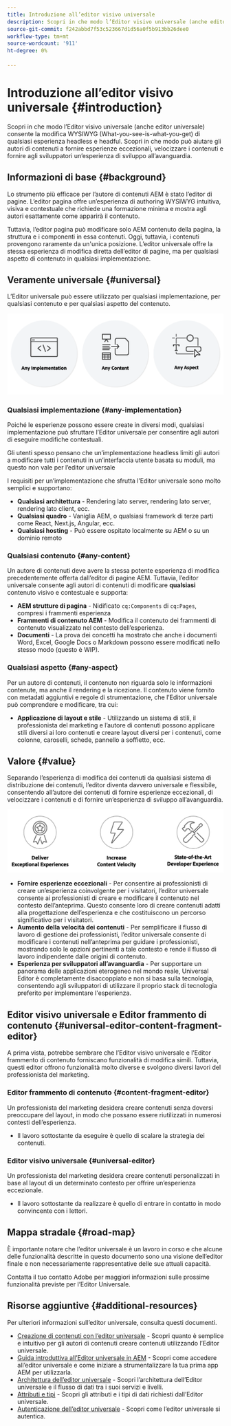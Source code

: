 ```yaml
---
title: Introduzione all’editor visivo universale
description: Scopri in che modo l’Editor visivo universale (anche editor universale) consente la modifica WYSIWYG (What-you-see-is-what-you-get) di qualsiasi esperienza headless e headful. Scopri in che modo può aiutare gli autori di contenuti a fornire esperienze eccezionali, velocizzare i contenuti e fornire agli sviluppatori un’esperienza di sviluppo all’avanguardia.
source-git-commit: f242abbd7f53c523667d1d56a0f5b913bb26dee0
workflow-type: tm+mt
source-wordcount: '911'
ht-degree: 0%

---
```



# Introduzione all’editor visivo universale {#introduction}

Scopri in che modo l’Editor visivo universale (anche editor universale) consente la modifica WYSIWYG (What-you-see-is-what-you-get) di qualsiasi esperienza headless e headful. Scopri in che modo può aiutare gli autori di contenuti a fornire esperienze eccezionali, velocizzare i contenuti e fornire agli sviluppatori un’esperienza di sviluppo all’avanguardia.

## Informazioni di base {#background}

Lo strumento più efficace per l’autore di contenuti AEM è stato l’editor di pagine. L’editor pagina offre un’esperienza di authoring WYSIWYG intuitiva, visiva e contestuale che richiede una formazione minima e mostra agli autori esattamente come apparirà il contenuto.

Tuttavia, l’editor pagina può modificare solo AEM contenuto della pagina, la struttura e i componenti in essa contenuti. Oggi, tuttavia, i contenuti provengono raramente da un&#39;unica posizione. L’editor universale offre la stessa esperienza di modifica diretta dell’editor di pagine, ma per qualsiasi aspetto di contenuto in qualsiasi implementazione.

## Veramente universale {#universal}

L’Editor universale può essere utilizzato per qualsiasi implementazione, per qualsiasi contenuto e per qualsiasi aspetto del contenuto.

![Cosa lo rende universale](assets/universal.png)

### Qualsiasi implementazione {#any-implementation}

Poiché le esperienze possono essere create in diversi modi, qualsiasi implementazione può sfruttare l’Editor universale per consentire agli autori di eseguire modifiche contestuali.

Gli utenti spesso pensano che un’implementazione headless limiti gli autori a modificare tutti i contenuti in un’interfaccia utente basata su moduli, ma questo non vale per l’editor universale

I requisiti per un’implementazione che sfrutta l’Editor universale sono molto semplici e supportano:

* **Qualsiasi architettura** - Rendering lato server, rendering lato server, rendering lato client, ecc.
* **Qualsiasi quadro** - Vaniglia AEM, o qualsiasi framework di terze parti come React, Next.js, Angular, ecc.
* **Qualsiasi hosting** - Può essere ospitato localmente su AEM o su un dominio remoto

### Qualsiasi contenuto {#any-content}

Un autore di contenuti deve avere la stessa potente esperienza di modifica precedentemente offerta dall’editor di pagine AEM. Tuttavia, l’editor universale consente agli autori di contenuti di modificare **qualsiasi** contenuto visivo e contestuale e supporta:

* **AEM strutture di pagina** - Nidificato `cq:Components` di `cq:Pages`, compresi i frammenti esperienza
* **Frammenti di contenuto AEM** - Modifica il contenuto dei frammenti di contenuto visualizzato nel contesto dell’esperienza.
* **Documenti** - La prova dei concetti ha mostrato che anche i documenti Word, Excel, Google Docs o Markdown possono essere modificati nello stesso modo (questo è WIP).

### Qualsiasi aspetto {#any-aspect}

Per un autore di contenuti, il contenuto non riguarda solo le informazioni contenute, ma anche il rendering e la ricezione. Il contenuto viene fornito con metadati aggiuntivi e regole di strumentazione, che l’Editor universale può comprendere e modificare, tra cui:

* **Applicazione di layout e stile** - Utilizzando un sistema di stili, il professionista del marketing e l’autore di contenuti possono applicare stili diversi ai loro contenuti e creare layout diversi per i contenuti, come colonne, caroselli, schede, pannello a soffietto, ecc.

## Valore {#value}

Separando l’esperienza di modifica dei contenuti da qualsiasi sistema di distribuzione dei contenuti, l’editor diventa davvero universale e flessibile, consentendo all’autore dei contenuti di fornire esperienze eccezionali, di velocizzare i contenuti e di fornire un’esperienza di sviluppo all’avanguardia.

![Valore dell’editor universale](assets/value.png)

* **Fornire esperienze eccezionali** - Per consentire ai professionisti di creare un’esperienza coinvolgente per i visitatori, l’editor universale consente ai professionisti di creare e modificare il contenuto nel contesto dell’anteprima. Questo consente loro di creare contenuti adatti alla progettazione dell’esperienza e che costituiscono un percorso significativo per i visitatori.
* **Aumento della velocità dei contenuti** - Per semplificare il flusso di lavoro di gestione dei professionisti, l’editor universale consente di modificare i contenuti nell’anteprima per guidare i professionisti, mostrando solo le opzioni pertinenti a tale contesto e rende il flusso di lavoro indipendente dalle origini di contenuto.
* **Esperienza per sviluppatori all’avanguardia** - Per supportare un panorama delle applicazioni eterogeneo nel mondo reale, Universal Editor è completamente disaccoppiato e non si basa sulla tecnologia, consentendo agli sviluppatori di utilizzare il proprio stack di tecnologia preferito per implementare l&#39;esperienza.

## Editor visivo universale e Editor frammento di contenuto {#universal-editor-content-fragment-editor}

A prima vista, potrebbe sembrare che l’Editor visivo universale e l’Editor frammento di contenuto forniscano funzionalità di modifica simili. Tuttavia, questi editor offrono funzionalità molto diverse e svolgono diversi lavori del professionista del marketing.

### Editor frammento di contenuto {#content-fragment-editor}

Un professionista del marketing desidera creare contenuti senza doversi preoccupare del layout, in modo che possano essere riutilizzati in numerosi contesti dell’esperienza.

* Il lavoro sottostante da eseguire è quello di scalare la strategia dei contenuti.

### Editor visivo universale {#universal-editor}

Un professionista del marketing desidera creare contenuti personalizzati in base al layout di un determinato contesto per offrire un’esperienza eccezionale.

* Il lavoro sottostante da realizzare è quello di entrare in contatto in modo convincente con i lettori.

## Mappa stradale {#road-map}

È importante notare che l’editor universale è un lavoro in corso e che alcune delle funzionalità descritte in questo documento sono una visione dell’editor finale e non necessariamente rappresentative delle sue attuali capacità.

Contatta il tuo contatto Adobe per maggiori informazioni sulle prossime funzionalità previste per l’Editor Universale.

## Risorse aggiuntive {#additional-resources}

Per ulteriori informazioni sull’editor universale, consulta questi documenti.

* [Creazione di contenuti con l’editor universale](authoring.md) - Scopri quanto è semplice e intuitivo per gli autori di contenuti creare contenuti utilizzando l’Editor universale.
* [Guida introduttiva all’Editor universale in AEM](getting-started.md) - Scopri come accedere all’editor universale e come iniziare a strumentalizzare la tua prima app AEM per utilizzarla.
* [Architettura dell’editor universale](architecture.md) - Scopri l’architettura dell’Editor universale e il flusso di dati tra i suoi servizi e livelli.
* [Attributi e tipi](attributes-types.md) - Scopri gli attributi e i tipi di dati richiesti dall’Editor universale.
* [Autenticazione dell’editor universale](authentication.md) - Scopri come l’editor universale si autentica.
